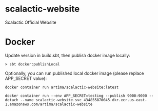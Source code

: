 scalactic-website
==================

Scalactic Official Website

# Docker

Update version in build.sbt, then publish docker image locally: 

```
> sbt docker:publishLocal
```

Optionally, you can run published local docker image (please replace APP_SECRET value): 

```
docker container run artima/scalactic-website:latest
```

```
docker container run --env APP_SECRET=testing --publish 9000:9000 --detach --name scalactic-website.svc 434855870045.dkr.ecr.us-east-1.amazonaws.com/artima/scalactic-website
```